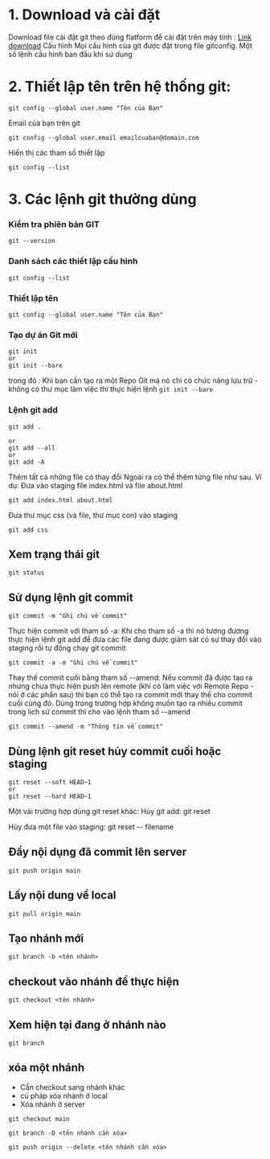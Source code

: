 # 1. Download và cài đặt
Download file cài đặt  git theo đúng flatform để cài đặt trên máy tính : [Link download](https://git-scm.com/download/win)
Cấu hình
Mọi cấu hình của git được đặt trong file gitconfig. Một số lệnh cấu hình ban đầu khi sử dụng
# 2. Thiết lập tên trên hệ thống git:
```
git config --global user.name "Tên của Bạn"
```

Email của bạn trên git
```
git config --global user.email emailcuaban@domain.com
```

Hiển thị các tham số thiết lập
```
git config --list
```

# 3. Các lệnh git thường dùng
### Kiểm tra phiên bản GIT
```
git --version
```

### Danh sách các thiết lập cấu hình
```
git config --list
```

### Thiết lập tên
```
git config --global user.name "Tên của Bạn"
```

### Tạo dự án Git mới
```
git init
or
git init --bare
```
trong đó :
Khi bạn cần tạo ra một Repo Git mà nó chỉ có chức năng lưu trữ - không có thư mục làm việc thì thực hiện lệnh ```git init --bare```


### Lệnh git add
```
git add .

or
git add --all
or
git add -A
```
Thêm tất cả những file có thay đổi
Ngoài ra có thể thêm từng file như sau.
Ví dụ: Đưa vào staging file index.html và file about.html
```
git add index.html about.html
```
Đưa thư mục css (và file, thư mục con) vào staging
```
git add css
```
## Xem trạng thái git
```
git status
```


## Sử dụng lệnh git commit
```
git commit -m "Ghi chú về commit"
```

Thực hiện commit với tham số -a:  Khi cho tham số -a thì nó tương đương thực hiện lệnh git add để đưa các file đang được giám sát có sự thay đổi vào staging rồi tự động chạy git commit
```
git commit -a -m "Ghi chú về commit"
```

Thay thế commit cuối bằng tham số --amend: Nếu commit đã được tạo ra nhưng chưa thực hiện push lên remote (khi có làm việc với Remote Repo - nói ở các phần sau) thì bạn có thể tạo ra commit mới thay thế cho commit cuối cùng đó. Dùng trong trường hợp không muốn tạo ra nhiều commit trong lịch sử commit thì cho vào lệnh tham số --amend
```
git commit --amend -m "Thông tin về commit"
```

## Dùng lệnh git reset hủy commit cuối hoặc staging

```
git reset --soft HEAD~1
or
git reset --hard HEAD~1
```



Một vài trường hợp dùng git reset khác:
Hủy git add:
git reset

Hủy đưa một file vào staging:
git reset -- filename
## Đẩy nội dụng đã commit lên server
```
git push origin main
```
## Lấy nội dung về local
```
git pull origin main
```

## Tạo nhánh mới
```
git branch -b <tên nhánh>
```

## checkout vào nhánh để thực hiện
```
git checkout <tên nhánh>
```
## Xem hiện tại đang ở nhánh nào
```
git branch
```
## xóa một nhánh
- Cần checkout sang nhánh khác
- cú pháp xóa nhánh ở local
- Xóa nhánh ở server

```
git checkout main

git branch -D <tên nhánh cần xóa>

git push origin --delete <tên nhánh cần xóa>
```